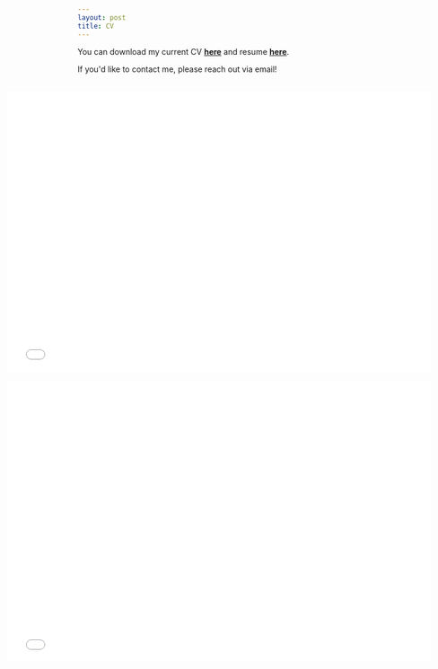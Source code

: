 ```yaml
---
layout: post
title: CV
---
```

You can download my current CV **[here](https://github.com/scarioscia/scarioscia.github.io/blob/master/cv/carioscia_cv.pdf)** and resume **[here](https://github.com/scarioscia/scarioscia.github.io/blob/master/cv/carioscia_resume.pdf)**. 

If you'd like to contact me, please reach out via email! 

<!-- CV -->
<section class="bg-light page-section" id="cv">
  <div class="container">
    <div class="row">
      <div class="col-lg-12 text-center">
        <!-- <h2 class="section-heading text-uppercase">CV</h2 -->
        <!-- <h3 class="section-subheading text-muted">Curriculum Vitae</h3 -->
      </div>
    </div>
    <br>
    <div class="row justify-content-md-center">
      <div class="col" style="position: relative; left: -25%;">
        <object data="carioscia_cv.pdf?#zoom=100&scrollbar=0&toolbar=0&navpanes=0" width="150%" height="1000" type="application/pdf">
          <iframe sandbox="allow-scripts allow-same-origin" src="carioscia_cv.pdf" width="150%" height="500" frameborder="0" seamless="">
            <p>PDF cannot be displayed. Please see download link above.</p>
          </iframe>
        </object>
      </div>
    </div>
  </div>
</section>
<!-- End CV -->

<!-- Resume -->
<section class="bg-light page-section" id="cv">
  <div class="container">
    <div class="row">
      <div class="col-lg-12 text-center">
        <!-- <h2 class="section-heading text-uppercase">CV</h2 -->
        <!-- h3 class="section-subheading text-muted">Resume</h3 -->
      </div>
    </div>
    <br>
    <div class="row justify-content-md-center">
      <div class="col" style="position: relative; left: -25%;">
        <object data="carioscia_resume.pdf?#zoom=100&scrollbar=0&toolbar=0&navpanes=0" width="150%" height="1000" type="application/pdf">
          <iframe sandbox="allow-scripts allow-same-origin" src="carioscia_resume.pdf" width="150%" height="500" frameborder="0" seamless="">
            <p>PDF cannot be displayed. Please see download link above.</p>
          </iframe>
        </object>
      </div>
    </div>
  </div>
</section>
<!-- End CV -->
